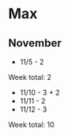 # Max

## November

- 11/5 - 2

Week total: 2

- 11/10 - 3 + 2
- 11/11 - 2
- 11/12 - 3

Week total: 10
